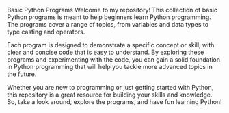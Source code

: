 Basic Python Programs
Welcome to my repository! This collection of basic Python programs is meant to help beginners learn Python programming. The programs cover a range of topics, from variables and data types to type casting and operators.

Each program is designed to demonstrate a specific concept or skill, with clear and concise code that is easy to understand. By exploring these programs and experimenting with the code, you can gain a solid foundation in Python programming that will help you tackle more advanced topics in the future.

Whether you are new to programming or just getting started with Python, this repository is a great resource for building your skills and knowledge. So, take a look around, explore the programs, and have fun learning Python!
